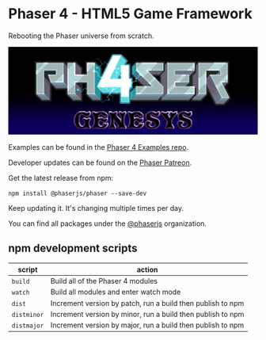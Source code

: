 # Phaser 4 - HTML5 Game Framework

Rebooting the Phaser universe from scratch.

![Phaser4](logo.png)

Examples can be found in the [Phaser 4 Examples repo](https://github.com/phaserjs/examples).

Developer updates can be found on the [Phaser Patreon](https://www.patreon.com/join/photonstorm).

Get the latest release from npm:

```
npm install @phaserjs/phaser --save-dev
```

Keep updating it. It's changing multiple times per day.

You can find all packages under the [@phaserjs](https://www.npmjs.com/settings/phaserjs/packages) organization.

## npm development scripts

| script | action |
| ------ | ------ |
| `build` | Build all of the Phaser 4 modules |
| `watch` | Build all modules and enter watch mode |
| `dist` | Increment version by patch, run a build then publish to npm |
| `distminor` | Increment version by minor, run a build then publish to npm |
| `distmajor` | Increment version by major, run a build then publish to npm |
